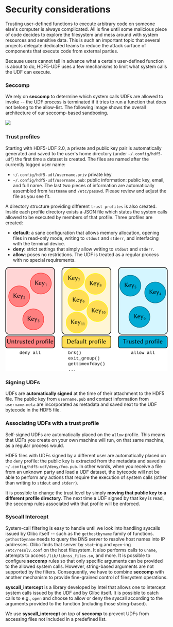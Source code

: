 # Security considerations

Trusting user-defined functions to execute arbitrary code on someone else's
computer is always complicated. All is fine until some malicious piece of code
decides to explore the filesystem and mess around with system resources and
sensitive data. This is such an important topic that several projects delegate
dedicated teams to reduce the attack surface of components that execute code
from external parties.

Because users cannot tell in advance what a certain user-defined function is
about to do, HDF5-UDF uses a few mechanisms to limit what system calls the
UDF can execute.

### Seccomp

We rely on **seccomp** to determine which system calls UDFs are allowed to
invoke -- the UDF process is terminated if it tries to run a function that
does not belong to the allow-list. The following image shows the overall
architecture of our seccomp-based sandboxing.

![](images/hdf5-udf-seccomp.png)

### Trust profiles

Starting with HDF5-UDF 2.0, a private and public key pair is automatically generated
and saved to the user's home directory (under `~/.config/hdf5-udf`) the first time
a dataset is created. The files are named after the currently logged user name:

- `~/.config/hdf5-udf/username.priv` private key
- `~/.config/hdf5-udf/username.pub`: public information: public key, email, and full
  name. The last two pieces of information are automatically assembled from `hostname`
  and `/etc/passwd`. Please review and adjust the file as you see fit.

A directory structure providing different `trust profiles` is also created. Inside
each profile directory exists a JSON file which states the system calls allowed to
be executed by members of that profile. Three profiles are created:

- **default**: a sane configuration that allows memory allocation, opening files in
  read-only mode, writing to `stdout` and `stderr`, and interfacing with the
  terminal device.
- **deny**: strict settings that simply allow writing to `stdout` and `stderr`.
- **allow**: poses no restrictions. The UDF is treated as a regular process with
  no special requirements.

![](images/profiles.png)

### Signing UDFs

UDFs are **automatically signed** at the time of their attachment to the HDF5 file.
The public key from `username.pub` and contact information from `username.meta`
are incorporated as metadata and saved next to the UDF bytecode in the HDF5 file.

### Associating UDFs with a trust profile

Self-signed UDFs are automatically placed on the `allow` profile. This means that
UDFs you create on your own machine will run, on that same machine, as a regular
process would.

HDF5 files with UDFs signed by a different user are automatically placed on the
`deny` profile: the public key is extracted from the metadata and saved as
`~/.config/hdf5-udf/deny/foo.pub`. In other words, when you receive a file from
an unknown party and load a UDF dataset, the bytecode will not be able to perform
any actions that require the execution of system calls (other than writing to
`stdout` and `stderr`).

It is possible to change the trust level by simply **moving that public key to a
different profile directory**. The next time a UDF signed by that key is read,
the seccomp rules associated with that profile will be enforced.

### Syscall Intercept

System-call filtering is easy to handle until we look into handling syscalls
issued by Glibc itself -- such as the `gethostbyname` family of functions.
`gethostbyname` needs to query the DNS server to resolve host names into IP
addresses. Glibc finds that server by `stat`-ing and `open`-ing `/etc/resolv.conf`
on the host filesystem. It also performs calls to `uname`, attempts to access
`/lib/libnss_files.so`, and more. It is possible to configure **seccomp** rules
so that only specific arguments can be provided to the allowed system calls.
However, string-based arguments are not supported by the filters. Consequently,
we have to combine **seccomp** with another mechanism to provide fine-grained
control of filesystem operations.

**syscall_intercept** is a library developed by Intel that allows one to intercept
system calls issued by the UDF and by Glibc itself. It is possible to catch calls
to e.g., `open` and choose to allow or deny the syscall according to the arguments
provided to the function (including those string-based).

We use **syscall_intercept** on top of **seccomp** to prevent UDFs from accessing 
files not included in a predefined list.
